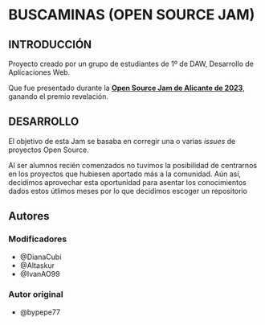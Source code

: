 # BUSCAMINAS (OPEN SOURCE JAM)

## INTRODUCCIÓN

Proyecto creado por un grupo de estudiantes de 1º de DAW, Desarrollo de Aplicaciones Web.

Que fue presentado durante la [**Open Source Jam de Alicante de 2023**](https://www.opensourcejam.com/), ganando el premio revelación.

## DESARROLLO

El objetivo de esta Jam se basaba en corregir una o varias *issues* de proyectos Open Source.

Al ser alumnos recién comenzados no tuvimos la posibilidad de centrarnos en los proyectos que hubiesen aportado más a la comunidad. Aún así, decidimos aprovechar esta oportunidad para asentar los conocimientos dados estos útlimos meses por lo que decidimos escoger un repositorio

## Autores

### Modificadores

- @DianaCubi
- @Altaskur
- @IvanAO99

### Autor original

- @bypepe77
